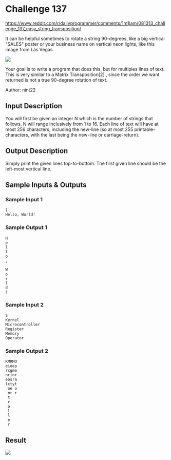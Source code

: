 # Challenge 137

https://www.reddit.com/r/dailyprogrammer/comments/1m1jam/081313_challenge_137_easy_string_transposition/

It can be helpful sometimes to rotate a string 90-degrees, like a big vertical "SALES" poster or your business name on vertical neon lights, like this image from Las Vegas. 

<img src="https://i.imgur.com/766x8uM.jpg">

Your goal is to write a program that does this, but for multiples lines of text. This is very similar to a Matrix Transposition[2] , since the order we want returned is not a true 90-degree rotation of text.

Author: nint22


## Input Description

You will first be given an integer N which is the number of strings that follows. N will range inclusively from 1 to 16. Each line of text will have at most 256 characters, including the new-line (so at most 255 printable-characters, with the last being the new-line or carriage-return).


## Output Description

Simply print the given lines top-to-bottom. The first given line should be the left-most vertical line.


## Sample Inputs & Outputs

### Sample Input 1
```console
1
Hello, World!
```

### Sample Output 1

```console
H
e
l
l
o
,

W
o
r
l
d
!
```

### Sample Input 2

```Console
5
Kernel
Microcontroller
Register
Memory
Operator
```

### Sample Output 2

```console
KMRMO
eieep
rcgme
nrior
eosra
lctyt
 oe o
 nr r
 t
 r
 o
 l
 l
 e
 r
 ```
 
## Result
 
 <img src="http://i.imgur.com/KlttGFf.jpg">
